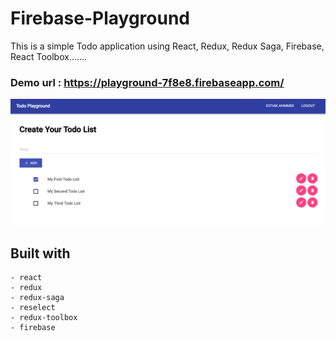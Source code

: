 # Firebase-Playground
This is a simple Todo application using React, Redux, Redux Saga, Firebase, React Toolbox.......

### Demo url : https://playground-7f8e8.firebaseapp.com/

![screenshot](./Demo.png)

## Built with
```
- react
- redux
- redux-saga
- reselect
- redux-toolbox
- firebase
```

